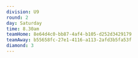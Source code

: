 ```yaml
---
division: U9
round: 2
day: Saturday
time: 8.30am
teamHome: 8e64d4c0-bb87-4af4-b105-d252d3429179
teamAway: b55658fc-27e1-4116-a113-2afd3b5fa53f
diamond: 3
---
```

